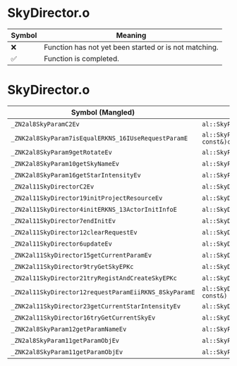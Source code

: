 # SkyDirector.o
| Symbol | Meaning 
| ------------- | ------------- 
| :x: | Function has not yet been started or is not matching. 
| :white_check_mark: | Function is completed. 


# SkyDirector.o
| Symbol (Mangled) | Symbol (Demangled) | Decompiled? |
| ------------- |  ------------- | ------------- |
| `_ZN2al8SkyParamC2Ev` | `al::SkyParam::SkyParam(void)` | :x: |
| `_ZNK2al8SkyParam7isEqualERKNS_16IUseRequestParamE` | `al::SkyParam::isEqual(al::IUseRequestParam const&)const` | :x: |
| `_ZNK2al8SkyParam9getRotateEv` | `al::SkyParam::getRotate(void)const` | :x: |
| `_ZNK2al8SkyParam10getSkyNameEv` | `al::SkyParam::getSkyName(void)const` | :x: |
| `_ZNK2al8SkyParam16getStarIntensityEv` | `al::SkyParam::getStarIntensity(void)const` | :x: |
| `_ZN2al11SkyDirectorC2Ev` | `al::SkyDirector::SkyDirector(void)` | :x: |
| `_ZN2al11SkyDirector19initProjectResourceEv` | `al::SkyDirector::initProjectResource(void)` | :x: |
| `_ZN2al11SkyDirector4initERKNS_13ActorInitInfoE` | `al::SkyDirector::init(al::ActorInitInfo const&)` | :x: |
| `_ZN2al11SkyDirector7endInitEv` | `al::SkyDirector::endInit(void)` | :x: |
| `_ZN2al11SkyDirector12clearRequestEv` | `al::SkyDirector::clearRequest(void)` | :x: |
| `_ZN2al11SkyDirector6updateEv` | `al::SkyDirector::update(void)` | :x: |
| `_ZNK2al11SkyDirector15getCurrentParamEv` | `al::SkyDirector::getCurrentParam(void)const` | :x: |
| `_ZNK2al11SkyDirector9tryGetSkyEPKc` | `al::SkyDirector::tryGetSky(char const*)const` | :x: |
| `_ZN2al11SkyDirector21tryRegistAndCreateSkyEPKc` | `al::SkyDirector::tryRegistAndCreateSky(char const*)` | :x: |
| `_ZN2al11SkyDirector12requestParamEiiRKNS_8SkyParamE` | `al::SkyDirector::requestParam(int,int,al::SkyParam const&)` | :x: |
| `_ZNK2al11SkyDirector23getCurrentStarIntensityEv` | `al::SkyDirector::getCurrentStarIntensity(void)const` | :x: |
| `_ZNK2al11SkyDirector16tryGetCurrentSkyEv` | `al::SkyDirector::tryGetCurrentSky(void)const` | :x: |
| `_ZNK2al8SkyParam12getParamNameEv` | `al::SkyParam::getParamName(void)const` | :x: |
| `_ZN2al8SkyParam11getParamObjEv` | `al::SkyParam::getParamObj(void)` | :x: |
| `_ZNK2al8SkyParam11getParamObjEv` | `al::SkyParam::getParamObj(void)const` | :x: |
